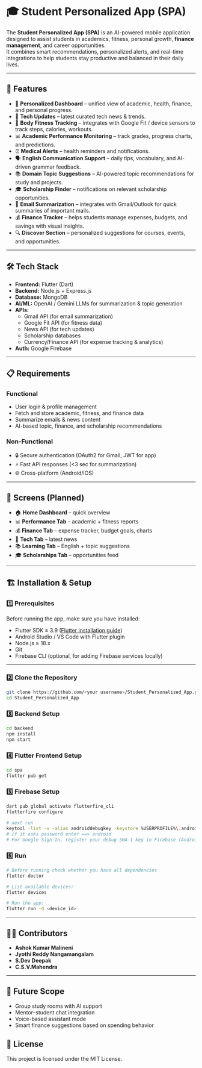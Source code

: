 # 🎓 Student Personalized App (SPA)

The **Student Personalized App (SPA)** is an AI-powered mobile application designed to assist students in academics, fitness, personal growth, **finance management**, and career opportunities.  
It combines smart recommendations, personalized alerts, and real-time integrations to help students stay productive and balanced in their daily lives.

---

## 🚀 Features

- 📱 **Personalized Dashboard** – unified view of academic, health, finance, and personal progress.  
- 📰 **Tech Updates** – latest curated tech news & trends.  
- 💪 **Body Fitness Tracking** – integrates with Google Fit / device sensors to track steps, calories, workouts.  
- 📊 **Academic Performance Monitoring** – track grades, progress charts, and predictions.  
- ⏰ **Medical Alerts** – health reminders and notifications.  
- 🗣️ **English Communication Support** – daily tips, vocabulary, and AI-driven grammar feedback.  
- 📚 **Domain Topic Suggestions** – AI-powered topic recommendations for study and projects.  
- 🎓 **Scholarship Finder** – notifications on relevant scholarship opportunities.  
- 📧 **Email Summarization** – integrates with Gmail/Outlook for quick summaries of important mails.  
- 💰 **Finance Tracker** – helps students manage expenses, budgets, and savings with visual insights.  
- 🔍 **Discover Section** – personalized suggestions for courses, events, and opportunities.  

---

## 🛠️ Tech Stack

- **Frontend:** Flutter (Dart)
- **Backend:** Node.js + Express.js  
- **Database:** MongoDB  
- **AI/ML:** OpenAI / Gemini LLMs for summarization & topic generation  
- **APIs:** 
  - Gmail API (for email summarization)  
  - Google Fit API (for fitness data)  
  - News API (for tech updates)  
  - Scholarship databases  
  - Currency/Finance API (for expense tracking & analytics)
- **Auth:** Google Firebase

---

## 📋 Requirements

### Functional
- User login & profile management  
- Fetch and store academic, fitness, and finance data  
- Summarize emails & news content  
- AI-based topic, finance, and scholarship recommendations  

### Non-Functional
- 🔒 Secure authentication (OAuth2 for Gmail, JWT for app)  
- ⚡ Fast API responses (<3 sec for summarization)  
- 🌐 Cross-platform (Android/iOS)  

---

## 📸 Screens (Planned)

- 🏠 **Home Dashboard** – quick overview  
- 📊 **Performance Tab** – academic + fitness reports  
- 💰 **Finance Tab** – expense tracker, budget goals, charts  
- 📰 **Tech Tab** – latest news  
- 📚 **Learning Tab** – English + topic suggestions  
- 🎓 **Scholarships Tab** – opportunities feed   

---

## 🏗️ Installation & Setup

### 1️⃣ Prerequisites
Before running the app, make sure you have installed:

- Flutter SDK ≥ 3.9 ([Flutter installation guide](https://docs.flutter.dev/get-started/install))  
- Android Studio / VS Code with Flutter plugin  
- Node.js ≥ 18.x  
- Git  
- Firebase CLI (optional, for adding Firebase services locally)  

---

### 2️⃣ Clone the Repository
```bash
git clone https://github.com/<your username>/Student_Personalized_App.git
cd Student_Personalized_App
```
### 3️⃣ Backend Setup
```bash
cd backend
npm install
npm start
```
### 4️⃣ Flutter Frontend Setup
```bash
cd spa
flutter pub get
```

### 5️⃣ Firebase Setup
```bash
dart pub global activate flutterfire_cli
flutterfire configure

# next run
keytool -list -v -alias androiddebugkey -keystore %USERPROFILE%\.android\debug.keystore
# if it asks password enter ==> android
# For Google Sign-In, register your debug SHA-1 key in Firebase (Android) to avoid auth errors:  
```
### 6️⃣ Run
```bash
# Before running check whether you have all dependencies
flutter doctor

# List available devices:
flutter devices

# Run the app:
flutter run -d <device_id>
```
---

## 👨‍💻 Contributors

- **Ashok Kumar Malineni**
- **Jyothi Reddy Nangamangalam**
- **S.Dev Deepak**
- **C.S.V.Mahendra**
---

## 📌 Future Scope

- Group study rooms with AI support  
- Mentor–student chat integration  
- Voice-based assistant mode  
- Smart finance suggestions based on spending behavior

  
## 📜 License
This project is licensed under the MIT License.
